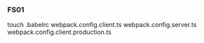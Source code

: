### FS01

touch .babelrc webpack.config.client.ts webpack.config.server.ts webpack.config.client.production.ts
